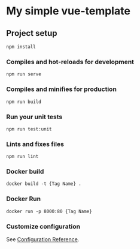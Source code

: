 # My simple vue-template

## Project setup
```
npm install
```

### Compiles and hot-reloads for development
```
npm run serve
```

### Compiles and minifies for production
```
npm run build
```

### Run your unit tests
```
npm run test:unit
```

### Lints and fixes files
```
npm run lint
```


### Docker build
```
docker build -t {Tag Name} .
```

### Docker Run
```
docker run -p 8000:80 {Tag Name}
```

### Customize configuration
See [Configuration Reference](https://cli.vuejs.org/config/).
